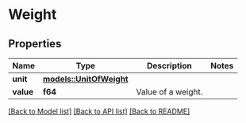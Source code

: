 # Weight

## Properties

Name | Type | Description | Notes
------------ | ------------- | ------------- | -------------
**unit** | [**models::UnitOfWeight**](UnitOfWeight.md) |  | 
**value** | **f64** | Value of a weight. | 

[[Back to Model list]](../README.md#documentation-for-models) [[Back to API list]](../README.md#documentation-for-api-endpoints) [[Back to README]](../README.md)


